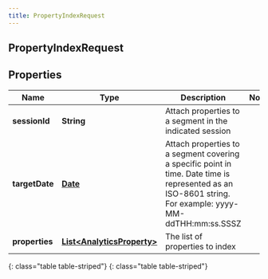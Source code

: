 ```yaml
---
title: PropertyIndexRequest
---
```

## PropertyIndexRequest


## Properties

| Name | Type | Description | Notes |
| ------------ | ------------- | ------------- | ------------- |
| **sessionId** | **String** | Attach properties to a segment in the indicated session |  |
| **targetDate** | [**Date**](Date.html) | Attach properties to a segment covering a specific point in time. Date time is represented as an ISO-8601 string. For example: yyyy-MM-ddTHH:mm:ss.SSSZ |  |
| **properties** | [**List&lt;AnalyticsProperty&gt;**](AnalyticsProperty.html) | The list of properties to index |  |
{: class="table table-striped"}
{: class="table table-striped"}


